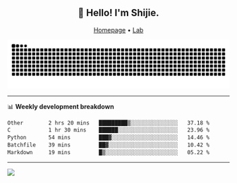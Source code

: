 <h2 align="center">👋 Hello! I'm Shijie.</h2>
<p align="center">
  <a href="https://xu-shi-jie.github.io"> Homepage</a> •
  <a href="https://onodalab.ees.hokudai.ac.jp"> Lab </a>
</p>

![Snake animation](https://github.com/xu-shi-jie/xu-shi-jie/blob/output/github-snake.svg)


-------

📊 **Weekly development breakdown**
<!--START_SECTION:waka-->

```txt
Other        2 hrs 20 mins   █████████▒░░░░░░░░░░░░░░░   37.18 %
C            1 hr 30 mins    ██████░░░░░░░░░░░░░░░░░░░   23.96 %
Python       54 mins         ███▓░░░░░░░░░░░░░░░░░░░░░   14.46 %
Batchfile    39 mins         ██▓░░░░░░░░░░░░░░░░░░░░░░   10.42 %
Markdown     19 mins         █▒░░░░░░░░░░░░░░░░░░░░░░░   05.22 %
```

<!--END_SECTION:waka-->

-------
![](https://komarev.com/ghpvc/?username=xu-shi-jie&style=flat-square&color=blue) 

